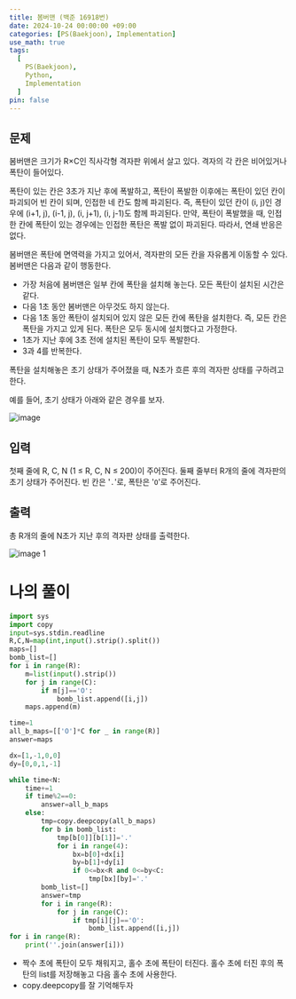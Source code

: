 ```yaml
---
title: 봄버맨 (백준 16918번)
date: 2024-10-24 00:00:00 +09:00
categories: [PS(Baekjoon), Implementation]
use_math: true
tags:
  [
    PS(Baekjoon),
    Python,
    Implementation
  ]
pin: false
---
```


## 문제

봄버맨은 크기가 R×C인 직사각형 격자판 위에서 살고 있다. 격자의 각 칸은 비어있거나 폭탄이 들어있다.

폭탄이 있는 칸은 3초가 지난 후에 폭발하고, 폭탄이 폭발한 이후에는 폭탄이 있던 칸이 파괴되어 빈 칸이 되며, 인접한 네 칸도 함께 파괴된다. 즉, 폭탄이 있던 칸이 (i, j)인 경우에 (i+1, j), (i-1, j), (i, j+1), (i, j-1)도 함께 파괴된다. 만약, 폭탄이 폭발했을 때, 인접한 칸에 폭탄이 있는 경우에는 인접한 폭탄은 폭발 없이 파괴된다. 따라서, 연쇄 반응은 없다.

봄버맨은 폭탄에 면역력을 가지고 있어서, 격자판의 모든 칸을 자유롭게 이동할 수 있다. 봄버맨은 다음과 같이 행동한다.

- 가장 처음에 봄버맨은 일부 칸에 폭탄을 설치해 놓는다. 모든 폭탄이 설치된 시간은 같다.
- 다음 1초 동안 봄버맨은 아무것도 하지 않는다.
- 다음 1초 동안 폭탄이 설치되어 있지 않은 모든 칸에 폭탄을 설치한다. 즉, 모든 칸은 폭탄을 가지고 있게 된다. 폭탄은 모두 동시에 설치했다고 가정한다.
- 1초가 지난 후에 3초 전에 설치된 폭탄이 모두 폭발한다.
- 3과 4를 반복한다.

폭탄을 설치해놓은 초기 상태가 주어졌을 때, N초가 흐른 후의 격자판 상태를 구하려고 한다.

예를 들어, 초기 상태가 아래와 같은 경우를 보자.

![image](https://github.com/user-attachments/assets/70a7cf07-15da-493a-a9a8-74293155c2a5)

## 입력

첫째 줄에 R, C, N (1 ≤ R, C, N ≤ 200)이 주어진다. 둘째 줄부터 R개의 줄에 격자판의 초기 상태가 주어진다. 빈 칸은 '`.`'로, 폭탄은 '`O`'로 주어진다.

## 출력

총 R개의 줄에 N초가 지난 후의 격자판 상태를 출력한다.

![image 1](https://github.com/user-attachments/assets/d36de80d-7782-4f01-ade8-51397d19a4b8)

# 나의 풀이

```python
import sys
import copy
input=sys.stdin.readline
R,C,N=map(int,input().strip().split())
maps=[]
bomb_list=[]
for i in range(R):
    m=list(input().strip())
    for j in range(C):
        if m[j]=='O':
            bomb_list.append([i,j])
    maps.append(m)

time=1
all_b_maps=[['O']*C for _ in range(R)]
answer=maps

dx=[1,-1,0,0]
dy=[0,0,1,-1]

while time<N:
    time+=1
    if time%2==0:
        answer=all_b_maps
    else:
        tmp=copy.deepcopy(all_b_maps)
        for b in bomb_list:
            tmp[b[0]][b[1]]='.'
            for i in range(4):
                bx=b[0]+dx[i]
                by=b[1]+dy[i]
                if 0<=bx<R and 0<=by<C:
                    tmp[bx][by]='.'
        bomb_list=[]
        answer=tmp
        for i in range(R):
            for j in range(C):
                if tmp[i][j]=='O':
                    bomb_list.append([i,j])
for i in range(R):
    print(''.join(answer[i]))
```

- 짝수 초에 폭탄이 모두 채워지고, 홀수 초에 폭탄이 터진다. 홀수 초에 터진 후의 폭탄의 list를 저장해놓고 다음 홀수 초에 사용한다.
- copy.deepcopy를 잘 기억해두자